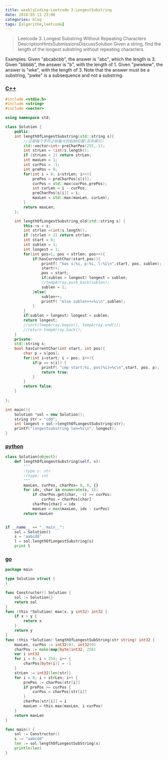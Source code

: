 ```yaml
---
title: weeklyCoding-Leetcode 3.LongestSubstring
date: 2018-05-11 23:00
categories: blog
tags: [algorithm,leetcode]
---
```


> Leetcode 3. Longest Substring Without Repeating Characters
DescriptionHintsSubmissionsDiscussSolution
Given a string, find the length of the longest substring without repeating characters.

Examples:
Given "abcabcbb", the answer is "abc", which the length is 3.
Given "bbbbb", the answer is "b", with the length of 1.
Given "pwwkew", the answer is "wke", with the length of 3. Note that the answer must be a substring, "pwke" is a subsequence and not a substring.

### [C++](https://github.com/bblu/algocpp/tree/master/weeklyPractice)
```cpp
#include <stdio.h>
#include <string>
#include <vector>

using namespace std;

class Solution {
    public:
    int lengthOfLongestSubstring(std::string s){
        //记录每个字符之前最大的起始位置(反向索引)
        std::vector<int> preCharPos(255,-1);
        int strLen = (int)s.length();
        if (strLen < 2) return strLen;
        int maxLen = 1;
        int curPos = -1;
        int prePos = 0;
        for(int i = 0; i<strLen; i++){
            prePos = preCharPos[s[i]];
            curPos = std::max(curPos,prePos);
            int curLen = i - curPos;
            preCharPos[s[i]] = i;
            maxLen = std::max(maxLen, curLen);
        }
        return maxLen;
    };

    int lengthOfLongestSubstring_old(std::string s) {
        this->s = s;
        int strlen =(int)s.length();
        if (strlen < 2) return strlen;
        int start = 0;
        int sublen = 1;
        int longest = 1;
        for(int pos=1; pos < strlen; pos++){
            if(hasCurrentChar(start,pos)){
                printf( "has s:%i, p:%i, l:%i\n",start, pos, sublen);
                start++;
                pos = start;
                if(sublen > longest) longest = sublen;
                //tempArray.push_back(sublen);
                sublen = 1;
            }else{
                sublen++;
                printf( "else sublen++=%i\n",sublen);
            }
        }
        if(sublen > longest) longest = sublen;
        return longest;
        //sort(tempArray.begin(), tempArray.end());
        //return tempArray.back();
    }
    private:
    std::string s;
    bool hasCurrentChar(int start, int pos){
        char p = s[pos];
        for(int i=start; i < pos; i++){
            if(p == s[i]) {
                printf( "cmp start:%i, pos[%i]=%c\n",start, pos, p);
                return true;
            }
        }
        return false;
    }
    
};

int main(){
    Solution *sol = new Solution();
    string str = "cdd";
    int longest = sol->lengthOfLongestSubstring(str);
    printf("longestsubstring len=%i\n", longest);
}
```

### [python](https://github.com/bblu/algopython/tree/master/weeklyPractice)
```python
class Solution(object):
    def lengthOfLongestSubstring(self, s):
        """
        :type s: str
        :rtype: int
        """
        maxLen, curPos, charPos= 0, 0, {}
        for idx, char in enumerate(s, 1):
            if charPos.get(char, -1) >= curPos:
                curPos = charPos[char]
            charPos[char] = idx
            maxLen = max(maxLen, idx - curPos)
        return maxLen


if __name__ == "__main__":
    sol = Solution()
    s = 'aabcdd'
    l = sol.lengthOfLongestSubstring(s)
    print l

```

### [go](https://github.com/bblu/golang/tree/master/weeklypractice)
```go
package main

type Solution struct {
}

func Constructor() Solution {
	sol := Solution{}
	return sol
}
func (this *Solution) max(x, y int32) int32 {
	if x > y {
		return x
	}
	return y
}
func (this *Solution) lengthOfLongestSubString(str string) int32 {
	maxLen, curPos := int32(0), int32(0)
	charPos := make(map[byte]int32, 256)
	var i int32
	for i = 0; i < 256; i++ {
		charPos[byte(i)] = -1
	}
	strLen := int32(len(str))
	for i = 0; i < strLen; i++ {
		prePos := charPos[str[i]]
		if prePos >= curPos {
			curPos = charPos[str[i]]
		}
		charPos[str[i]] = i
		maxLen = this.max(maxLen, i-curPos)
	}
	return maxLen
}

func main() {
	sol := Constructor()
	s := "aabcdd"
	len := sol.lengthOfLongestSubString(s)
	println(len)
}
```
